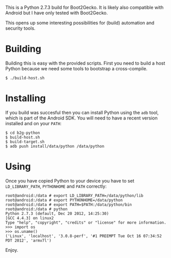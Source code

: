 This is a Python 2.7.3 build for Boot2Gecko. It is likely also compatible with Android but I have only tested with Boot2Gecko.

This opens up some interesting possibilities for (build) automation and security tools.

Building
========

Building this is easy with the provided scripts. First you need to build a host Python because we need some tools to bootstrap a cross-compile.

```
$ ./build-host.sh
```

Installing
==========

If you build was succesful then you can install Python using the `adb` tool, which is part of the Android SDK. You will need to have a recent version installed and on your `PATH`:

```
$ cd b2g-python
$ build-host.sh
$ build-target.sh
$ adb push install/data/python /data/python
```

Using
=====

Once you have copied Python to your device you have to set `LD_LIBRARY_PATH`, `PYTHONHOME` and `PATH` correctly:

```
root@android:/data # export LD_LIBRARY_PATH=/data/python/lib                   
root@android:/data # export PYTHONHOME=/data/python
root@android:/data # export PATH=$PATH:/data/python/bin
root@android:/data # python
Python 2.7.3 (default, Dec 20 2012, 14:25:30) 
[GCC 4.4.3] on linux2
Type "help", "copyright", "credits" or "license" for more information.
>>> import os
>>> os.uname()
('Linux', 'localhost', '3.0.8-perf', '#1 PREEMPT Tue Oct 16 07:34:52 PDT 2012', 'armv7l')
```

Enjoy.

